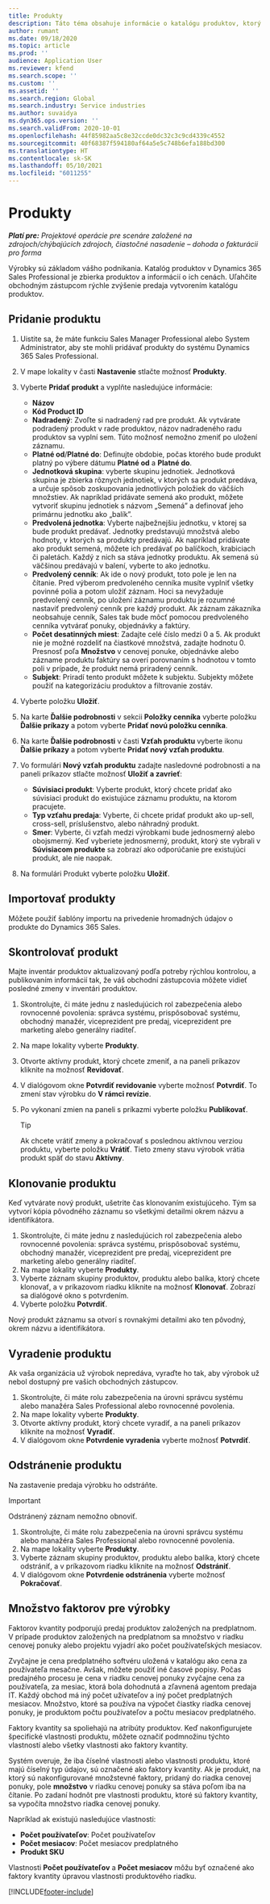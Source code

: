 ```yaml
---
title: Produkty
description: Táto téma obsahuje informácie o katalógu produktov, ktorý môžete použiť na poskytovanie informácií zákazníkom o produktoch a cenách, ktoré ponúka vaša organizácia.
author: rumant
ms.date: 09/18/2020
ms.topic: article
ms.prod: ''
audience: Application User
ms.reviewer: kfend
ms.search.scope: ''
ms.custom: ''
ms.assetid: ''
ms.search.region: Global
ms.search.industry: Service industries
ms.author: suvaidya
ms.dyn365.ops.version: ''
ms.search.validFrom: 2020-10-01
ms.openlocfilehash: 44f85982aa5c8e32ccde0dc32c3c9cd4339c4552
ms.sourcegitcommit: 40f68387f594180af64a5e5c748b6efa188bd300
ms.translationtype: HT
ms.contentlocale: sk-SK
ms.lasthandoff: 05/10/2021
ms.locfileid: "6011255"
---
```

# <a name="products"></a>Produkty

_**Platí pre:** Projektové operácie pre scenáre založené na zdrojoch/chýbajúcich zdrojoch, čiastočné nasadenie – dohoda o fakturácii pro forma_

Výrobky sú základom vášho podnikania. Katalóg produktov v Dynamics 365 Sales Professional je zbierka produktov a informácií o ich cenách. Uľahčite obchodným zástupcom rýchle zvýšenie predaja vytvorením katalógu produktov.

## <a name="add-a-product"></a>Pridanie produktu

1.  Uistite sa, že máte funkciu Sales Manager Professional alebo System Administrator, aby ste mohli pridávať produkty do systému Dynamics 365 Sales Professional.
2.  V mape lokality v časti **Nastavenie** stlačte možnosť **Produkty**.
3.  Vyberte **Pridať produkt** a vyplňte nasledujúce informácie:

    -  **Názov**
    -  **Kód Product ID**
    -  **Nadradený**: Zvoľte si nadradený rad pre produkt. Ak vytvárate podradený produkt v rade produktov, názov nadradeného radu produktov sa vyplní sem. Túto možnosť nemožno zmeniť po uložení záznamu.
    -  **Platné od**/**Platné do**: Definujte obdobie, počas ktorého bude produkt platný po výbere dátumu **Platné od** a **Platné do**.
    -  **Jednotková skupina**: vyberte skupinu jednotiek. Jednotková skupina je zbierka rôznych jednotiek, v ktorých sa produkt predáva, a určuje spôsob zoskupovania jednotlivých položiek do väčších množstiev. Ak napríklad pridávate semená ako produkt, môžete vytvoriť skupinu jednotiek s názvom „Semená” a definovať jeho primárnu jednotku ako „balík”.
    -  **Predvolená jednotka**: Vyberte najbežnejšiu jednotku, v ktorej sa bude produkt predávať. Jednotky predstavujú množstvá alebo hodnoty, v ktorých sa produkty predávajú. Ak napríklad pridávate ako produkt semená, môžete ich predávať po balíčkoch, krabiciach či paletách. Každý z nich sa stáva jednotky produktu. Ak semená sú väčšinou predávajú v balení, vyberte to ako jednotku.
    -  **Predvolený cenník**: Ak ide o nový produkt, toto pole je len na čítanie. Pred výberom predvoleného cenníka musíte vyplniť všetky povinné polia a potom uložiť záznam. Hoci sa nevyžaduje predvolený cenník, po uložení záznamu produktu je rozumné nastaviť predvolený cenník pre každý produkt. Ak záznam zákazníka neobsahuje cenník, Sales tak bude môcť pomocou predvoleného cenníka vytvárať ponuky, objednávky a faktúry.
    -  **Počet desatinných miest**: Zadajte celé číslo medzi 0 a 5. Ak produkt nie je možné rozdeliť na čiastkové množstvá, zadajte hodnotu 0. Presnosť poľa **Množstvo** v cenovej ponuke, objednávke alebo zázname produktu faktúry sa overí porovnaním s hodnotou v tomto poli v prípade, že produkt nemá priradený cenník.
    -  **Subjekt**: Priradí tento produkt môžete k subjektu. Subjekty môžete použiť na kategorizáciu produktov a filtrovanie zostáv.

4.  Vyberte položku **Uložiť**.
5.  Na karte **Ďalšie podrobnosti** v sekcii **Položky cenníka** vyberte položku **Ďalšie príkazy** a potom vyberte **Pridať novú položku cenníka**.
7.  Na karte **Ďalšie podrobnosti** v časti **Vzťah produktu** vyberte ikonu **Ďalšie príkazy** a potom vyberte **Pridať nový vzťah produktu**.
8.  Vo formulári **Nový vzťah produktu** zadajte nasledovné podrobnosti a na paneli príkazov stlačte možnosť **Uložiť a zavrieť**:

    -   **Súvisiaci produkt**: Vyberte produkt, ktorý chcete pridať ako súvisiaci produkt do existujúce záznamu produktu, na ktorom pracujete.
    -   **Typ vzťahu predaja**: Vyberte, či chcete pridať produkt ako up-sell, cross-sell, príslušenstvo, alebo náhradný produkt.
    -   **Smer**: Vyberte, či vzťah medzi výrobkami bude jednosmerný alebo obojsmerný. Keď vyberiete jednosmerný, produkt, ktorý ste vybrali v **Súvisiacom produkte** sa zobrazí ako odporúčanie pre existujúci produkt, ale nie naopak.

9.  Na formulári Produkt vyberte položku **Uložiť**.

## <a name="import-products"></a>Importovať produkty

Môžete použiť šablóny importu na privedenie hromadných údajov o produkte do Dynamics 365 Sales.

## <a name="revise-a-product"></a>Skontrolovať produkt

Majte inventár produktov aktualizovaný podľa potreby rýchlou kontrolou, a publikovaním informácií tak, že váš obchodní zástupcovia môžete vidieť posledné zmeny v inventári produktov.

1.  Skontrolujte, či máte jednu z nasledujúcich rol zabezpečenia alebo rovnocenné povolenia: správca systému, prispôsobovač systému, obchodný manažér, viceprezident pre predaj, viceprezident pre marketing alebo generálny riaditeľ.
2.  Na mape lokality vyberte **Produkty**.
3.  Otvorte aktívny produkt, ktorý chcete zmeniť, a na paneli príkazov kliknite na možnosť **Revidovať**.
4.  V dialógovom okne **Potvrdiť revidovanie** vyberte možnosť **Potvrdiť**. To zmení stav výrobku do **V rámci revízie**.
5.  Po vykonaní zmien na paneli s príkazmi vyberte položku **Publikovať**.

    > [!TIP]
    > Ak chcete vrátiť zmeny a pokračovať s poslednou aktívnou verziou produktu, vyberte položku **Vrátiť**. Tieto zmeny stavu výrobok vrátia produkt späť do stavu **Aktívny**.

## <a name="clone-a-product"></a>Klonovanie produktu 

Keď vytvárate nový produkt, ušetrite čas klonovaním existujúceho. Tým sa vytvorí kópia pôvodného záznamu so všetkými detailmi okrem názvu a identifikátora.

1.  Skontrolujte, či máte jednu z nasledujúcich rol zabezpečenia alebo rovnocenné povolenia: správca systému, prispôsobovač systému, obchodný manažér, viceprezident pre predaj, viceprezident pre marketing alebo generálny riaditeľ.
2.  Na mape lokality vyberte **Produkty**.
3.  Vyberte záznam skupiny produktov, produktu alebo balíka, ktorý chcete klonovať, a v príkazovom riadku kliknite na možnosť **Klonovať**. Zobrazí sa dialógové okno s potvrdením.
4.  Vyberte položku **Potvrdiť**.

Nový produkt záznamu sa otvorí s rovnakými detailmi ako ten pôvodný, okrem názvu a identifikátora.

## <a name="retire-a-product"></a>Vyradenie produktu 

Ak vaša organizácia už výrobok nepredáva, vyraďte ho tak, aby výrobok už nebol dostupný pre vašich obchodných zástupcov.

1.  Skontrolujte, či máte rolu zabezpečenia na úrovni správcu systému alebo manažéra Sales Professional alebo rovnocenné povolenia.
2.  Na mape lokality vyberte **Produkty**.
3.  Otvorte aktívny produkt, ktorý chcete vyradiť, a na paneli príkazov kliknite na možnosť **Vyradiť**.
4.  V dialógovom okne **Potvrdenie vyradenia** vyberte možnosť **Potvrdiť**.


## <a name="delete-a-product"></a>Odstránenie produktu

Na zastavenie predaja výrobku ho odstráňte.

> [!IMPORTANT]
> Odstránený záznam nemožno obnoviť.

1.  Skontrolujte, či máte rolu zabezpečenia na úrovni správcu systému alebo manažéra Sales Professional alebo rovnocenné povolenia.
2.  Na mape lokality vyberte **Produkty**.
3.  Vyberte záznam skupiny produktov, produktu alebo balíka, ktorý chcete odstrániť, a v príkazovom riadku kliknite na možnosť **Odstrániť**.
4.  V dialógovom okne **Potvrdenie odstránenia** vyberte možnosť **Pokračovať**.
 
 ## <a name="quantity-factors-for-products"></a>Množstvo faktorov pre výrobky

Faktorov kvantity podporujú predaj produktov založených na predplatnom. V prípade produktov založených na predplatnom sa množstvo v riadku cenovej ponuky alebo projektu vyjadrí ako počet používateľských mesiacov.

Zvyčajne je cena predplatného softvéru uložená v katalógu ako cena za používateľa mesačne. Avšak, môžete použiť iné časové popisy. Počas predajného procesu je cena v riadku cenovej ponuky zvyčajne cena za používateľa, za mesiac, ktorá bola dohodnutá a zľavnená agentom predaja IT. Každý obchod má iný počet užívateľov a iný počet predplatných mesiacov. Množstvo, ktoré sa používa na výpočet čiastky riadka cenovej ponuky, je produktom počtu používateľov a počtu mesiacov predplatného.

Faktory kvantity sa spoliehajú na atribúty produktov. Keď nakonfigurujete špecifické vlastnosti produktu, môžete označiť podmnožinu týchto vlastností alebo všetky vlastnosti ako faktory kvantity.

Systém overuje, že iba číselné vlastnosti alebo vlastnosti produktu, ktoré majú číselný typ údajov, sú označené ako faktory kvantity. Ak je produkt, na ktorý sú nakonfigurované množstevné faktory, pridaný do riadka cenovej ponuky, pole **množstvo** v riadku cenovej ponuky sa stáva poľom iba na čítanie. Po zadaní hodnôt pre vlastnosti produktu, ktoré sú faktory kvantity, sa vypočíta množstvo riadka cenovej ponuky.

Napríklad ak existujú nasledujúce vlastnosti: 

- **Počet používateľov**: Počet používateľov 
- **Počet mesiacov**: Počet mesiacov predplatného
- **Produkt SKU** 

Vlastnosti **Počet používateľov** a **Počet mesiacov** môžu byť označené ako faktory kvantity úpravou vlastnosti produktového riadku. 


[!INCLUDE[footer-include](../includes/footer-banner.md)]